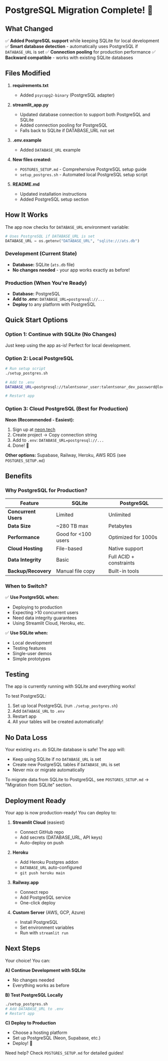 # PostgreSQL Migration Complete! 🎉

## What Changed

✅ **Added PostgreSQL support** while keeping SQLite for local development
✅ **Smart database detection** - automatically uses PostgreSQL if `DATABASE_URL` is set
✅ **Connection pooling** for production performance
✅ **Backward compatible** - works with existing SQLite databases

## Files Modified

1. **requirements.txt**
   - Added `psycopg2-binary` (PostgreSQL adapter)

2. **streamlit_app.py**
   - Updated database connection to support both PostgreSQL and SQLite
   - Added connection pooling for PostgreSQL
   - Falls back to SQLite if DATABASE_URL not set

3. **.env.example**
   - Added `DATABASE_URL` example

4. **New files created:**
   - `POSTGRES_SETUP.md` - Comprehensive PostgreSQL setup guide
   - `setup_postgres.sh` - Automated local PostgreSQL setup script

5. **README.md**
   - Updated installation instructions
   - Added PostgreSQL setup section

## How It Works

The app now checks for `DATABASE_URL` environment variable:

```python
# Uses PostgreSQL if DATABASE_URL is set
DATABASE_URL = os.getenv("DATABASE_URL", "sqlite:///ats.db")
```

### Development (Current State)
- **Database:** SQLite (`ats.db` file)
- **No changes needed** - your app works exactly as before!

### Production (When You're Ready)
- **Database:** PostgreSQL
- **Add to .env:** `DATABASE_URL=postgresql://...`
- **Deploy** to any platform with PostgreSQL

## Quick Start Options

### Option 1: Continue with SQLite (No Changes)
Just keep using the app as-is! Perfect for local development.

### Option 2: Local PostgreSQL
```bash
# Run setup script
./setup_postgres.sh

# Add to .env
DATABASE_URL=postgresql://talentsonar_user:talentsonar_dev_password@localhost:5432/talentsonar

# Restart app
```

### Option 3: Cloud PostgreSQL (Best for Production)

**Neon (Recommended - Easiest):**
1. Sign up at [neon.tech](https://neon.tech)
2. Create project → Copy connection string
3. Add to `.env`: `DATABASE_URL=postgresql://...`
4. Done! 🎉

**Other options:** Supabase, Railway, Heroku, AWS RDS (see `POSTGRES_SETUP.md`)

## Benefits

### Why PostgreSQL for Production?

| Feature | SQLite | PostgreSQL |
|---------|--------|------------|
| **Concurrent Users** | Limited | Unlimited |
| **Data Size** | ~280 TB max | Petabytes |
| **Performance** | Good for <100 users | Optimized for 1000s |
| **Cloud Hosting** | File-based | Native support |
| **Data Integrity** | Basic | Full ACID + constraints |
| **Backup/Recovery** | Manual file copy | Built-in tools |

### When to Switch?

✅ **Use PostgreSQL when:**
- Deploying to production
- Expecting >10 concurrent users
- Need data integrity guarantees
- Using Streamlit Cloud, Heroku, etc.

✅ **Use SQLite when:**
- Local development
- Testing features
- Single-user demos
- Simple prototypes

## Testing

The app is currently running with SQLite and everything works! 

To test PostgreSQL:
1. Set up local PostgreSQL (run `./setup_postgres.sh`)
2. Add `DATABASE_URL` to `.env`
3. Restart app
4. All your tables will be created automatically!

## No Data Loss

Your existing `ats.db` SQLite database is safe! The app will:
- Keep using SQLite if no `DATABASE_URL` is set
- Create new PostgreSQL tables if `DATABASE_URL` is set
- Never mix or migrate automatically

To migrate data from SQLite to PostgreSQL, see `POSTGRES_SETUP.md` → "Migration from SQLite" section.

## Deployment Ready

Your app is now production-ready! You can deploy to:

1. **Streamlit Cloud** (easiest)
   - Connect GitHub repo
   - Add secrets (DATABASE_URL, API keys)
   - Auto-deploy on push

2. **Heroku**
   - Add Heroku Postgres addon
   - `DATABASE_URL` auto-configured
   - `git push heroku main`

3. **Railway.app**
   - Connect repo
   - Add PostgreSQL service
   - One-click deploy

4. **Custom Server** (AWS, GCP, Azure)
   - Install PostgreSQL
   - Set environment variables
   - Run with `streamlit run`

## Next Steps

Your choice! You can:

**A) Continue Development with SQLite**
- No changes needed
- Everything works as before

**B) Test PostgreSQL Locally**
```bash
./setup_postgres.sh
# Add DATABASE_URL to .env
# Restart app
```

**C) Deploy to Production**
- Choose a hosting platform
- Set up PostgreSQL (Neon, Supabase, etc.)
- Deploy! 🚀

Need help? Check `POSTGRES_SETUP.md` for detailed guides!

